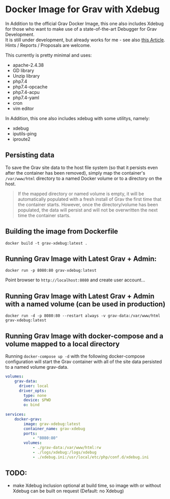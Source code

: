 # Docker Image for Grav with Xdebug

In Addition to the official Grav Docker Image, this one also includes Xdebug for those who want to make use of a state-of-the-art Debugger for Grav Development.  
It is still under development, but already works for me - see also [this Article](https://hoernerfranzracing.de/werner/kde-linux-web/tips-and-tricks/docker-grav-xdebug).  
Hints / Reports / Proposals are welcome.

This currently is pretty minimal and uses:

* apache-2.4.38
* GD library
* Unzip library
* php7.4
* php7.4-opcache
* php7.4-acpu
* php7.4-yaml
* cron
* vim editor

In Addition, this one also includes xdebug with some utilitys, namely:

* xdebug
* iputils-ping
* iproute2

## Persisting data

To save the Grav site data to the host file system (so that it persists even after the container has been removed), simply map the container's `/var/www/html` directory to a named Docker volume or to a directory on the host.

> If the mapped directory or named volume is empty, it will be automatically populated with a fresh install of Grav the first time that the container starts. However, once the directory/volume has been populated, the data will persist and will not be overwritten the next time the container starts.

## Building the image from Dockerfile

```
docker build -t grav-xdebug:latest .
```

## Running Grav Image with Latest Grav + Admin:

```
docker run -p 8080:80 grav-xdebug:latest
```

Point browser to `http://localhost:8080` and create user account...

## Running Grav Image with Latest Grav + Admin with a named volume (can be used in production)

```
docker run -d -p 8080:80 --restart always -v grav-data:/var/www/html grav-xdebug:latest
```

## Running Grav Image with docker-compose and a volume mapped to a local directory

Running `docker-compose up -d` with the following docker-compose configuration will start the Grav container with all of the site data persisted to a named volume grav-data.

```.yml
volumes:
    grav-data:
      driver: local
      driver_opts:
        type: none
        device: $PWD
        o: bind
  
services:
    docker-grav:
        image: grav-xdebug:latest
        container_name: grav-xdebug
        ports:
            - "8080:80"
        volumes:
            - ./grav-data:/var/www/html:rw
            - ./logs/xdebug:/logs/xdebug
            - ./xdebug.ini:/usr/local/etc/php/conf.d/xdebug.ini
```

## TODO:
- make Xdebug inclusion optional at build time, so image with or without Xdebug can be built on request (Default: no Xdebug)
